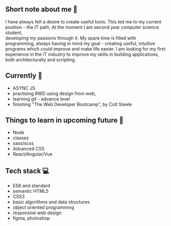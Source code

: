 ## Short note about me 👋
I have always felt a desire to create useful tools. This led me to my current position - the IT path. At the moment I am second year computer science student,    
developing my passions through it. My spare time is filled with programming, always having in mind my goal - creating useful, intuitive programs which could 
improve and make life easier. I am looking for my first experience in the IT industry to improve my skills in building applications, both architecturally and 
scripting.

## Currently 👾
* ASYNC JS
* practising RWD using design from web,
* learning git - advance level
* finishing "The Web Developer Bootcamp", by Colt Steele

## Things to learn in upcoming future 🧠
* Node
* classes
* sass/scss
* Advanced CSS
* React/Angular/Vue    

## Tech stack 💻
*  ES6 and standard
*  semantic HTML5
*  CSS3
*  basic algorithms and data structures
*  object oriented programming
*  responsive web design
*  figma, photoshop


<!--
**sebastian-sobik/sebastian-sobik** is a ✨ _special_ ✨ repository because its `README.md` (this file) appears on your GitHub profile.

Here are some ideas to get you started:

- 🔭 I’m currently working on ...
- 🌱 I’m currently learning ...
- 👯 I’m looking to collaborate on ...
- 🤔 I’m looking for help with ...
- 💬 Ask me about ...
- 📫 How to reach me: ...
- 😄 Pronouns: ...
- ⚡ Fun fact: ...
-->
